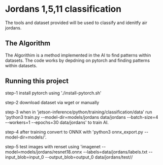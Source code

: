 # Jordans 1,5,11 classification

 The tools and dataset provided will be used to classify and idenitfy air jordans.


## The Algorithm

The Algorithim is a method implemented in the AI to find patterns within datasets. The code works by depdning on pytorch and finding patterns within datasets.

## Running this project

step-1 install pytorch using './install-pytorch.sh'

step-2 download dataset via wget or manually 

step-3 when in 'jetson-inference/python/training/classification/data' run 'python3 train.py --model-dir=models/jordans data/jordans  --batch-size=4 --workers=1 --epochs=30 data/jordans' to train AI.

step-4 after training convert to ONNX with 'python3 onnx_export.py --model-dir=models/'.

step-5 test images with renset using 'imagenet --model=models/jordans/resnet18.onnx --labels=data/jordans/labels.txt   --input_blob=input_0 --output_blob=output_0 data/jordans/test/<file of choice>/<image of choice>

